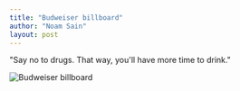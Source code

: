 ```yaml
---
title: "Budweiser billboard"
author: "Noam Sain"
layout: post
---
```


"Say no to drugs. That way, you'll have more time to drink."

![Budweiser billboard](https://2.bp.blogspot.com/_8aN4krk1nsk/S233p0c7BaI/AAAAAAAAAXE/74koEMjOJ3U/s1600/image-10.jpg "Budweiser billboard")
